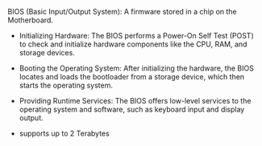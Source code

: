 BIOS (Basic Input/Output System): A firmware stored in a chip on the Motherboard.
- Initializing Hardware: The BIOS performs a Power-On Self Test (POST) to check and initialize hardware components like the CPU, RAM, and storage devices.
 
- Booting the Operating System: After initializing the hardware, the BIOS locates and loads the bootloader from a storage device, which then starts the operating system.

- Providing Runtime Services: The BIOS offers low-level services to the operating system and software, such as keyboard input and display output.


* supports up to 2 Terabytes
   
           
